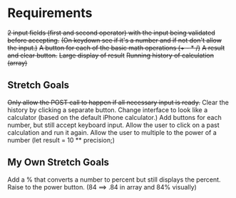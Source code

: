# Requirements

~~2 input fields (first and second operator) with the input being validated
before accepting.~~
~~(On keydown see if it's a number and if not don't allow the input.)~~
~~A button for each of the basic math operations (+ - * /)~~
~~A result and clear button.~~
~~Large display of result~~
~~Running history of calculation (array)~~

## Stretch Goals

~~Only allow the POST call to happen if all necessary input is ready.~~
Clear the history by clicking a separate button.
Change interface to look like a calculator (based on the default iPhone calculator.)
Add buttons for each number, but still accept keyboard input.
Allow the user to click on a past calculation and run it again.
Allow the user to multiple to the power of a number (let result = 10 ** precision;)

## My Own Stretch Goals

Add a % that converts a number to percent but still displays the percent.
Raise to the power button.
(84 ==> .84 in array and 84% visually)